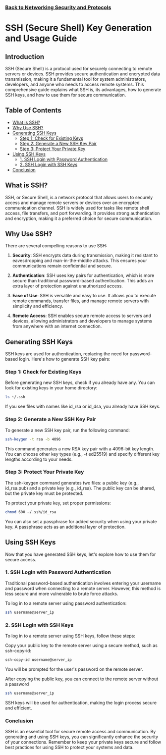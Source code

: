 ### [Back to Networking Security and Protocols](../readme.md)
# SSH (Secure Shell) Key Generation and Usage Guide

## Introduction

SSH (Secure Shell) is a protocol used for securely connecting to remote servers or devices. SSH provides secure authentication and encrypted data transmission, making it a fundamental tool for system administrators, developers, and anyone who needs to access remote systems. This comprehensive guide explains what SSH is, its advantages, how to generate SSH keys, and how to use them for secure communication.

## Table of Contents
- [What is SSH?](#what-is-ssh)
- [Why Use SSH?](#why-use-ssh)
- [Generating SSH Keys](#generating-ssh-keys)
  - [Step 1: Check for Existing Keys](#step-1-check-for-existing-keys)
  - [Step 2: Generate a New SSH Key Pair](#step-2-generate-a-new-ssh-key-pair)
  - [Step 3: Protect Your Private Key](#step-3-protect-your-private-key)
- [Using SSH Keys](#using-ssh-keys)
  - [1. SSH Login with Password Authentication](#1-ssh-login-with-password-authentication)
  - [2. SSH Login with SSH Keys](#2-ssh-login-with-ssh-keys)
- [Conclusion](#conclusion)

## What is SSH?

SSH, or Secure Shell, is a network protocol that allows users to securely access and manage remote servers or devices over an encrypted communication channel. SSH is widely used for tasks like remote shell access, file transfers, and port forwarding. It provides strong authentication and encryption, making it a preferred choice for secure communication.

## Why Use SSH?

There are several compelling reasons to use SSH:

1. **Security**: SSH encrypts data during transmission, making it resistant to eavesdropping and man-in-the-middle attacks. This ensures your communications remain confidential and secure.

2. **Authentication**: SSH uses key pairs for authentication, which is more secure than traditional password-based authentication. This adds an extra layer of protection against unauthorized access.

3. **Ease of Use**: SSH is versatile and easy to use. It allows you to execute remote commands, transfer files, and manage remote servers with simplicity and efficiency.

4. **Remote Access**: SSH enables secure remote access to servers and devices, allowing administrators and developers to manage systems from anywhere with an internet connection.

## Generating SSH Keys

SSH keys are used for authentication, replacing the need for password-based login. Here's how to generate SSH key pairs:

### Step 1: Check for Existing Keys

Before generating new SSH keys, check if you already have any. You can look for existing keys in your home directory:

```bash
ls ~/.ssh
```
If you see files with names like id_rsa or id_dsa, you already have SSH keys.

### Step 2: Generate a New SSH Key Pair

To generate a new SSH key pair, run the following command:

```bash
ssh-keygen -t rsa -b 4096
```
This command generates a new RSA key pair with a 4096-bit key length. You can choose other key types (e.g., -t ed25519) and specify different key lengths according to your needs.

### Step 3: Protect Your Private Key
The ssh-keygen command generates two files: a public key (e.g., id_rsa.pub) and a private key (e.g., id_rsa). The public key can be shared, but the private key must be protected.

To protect your private key, set proper permissions:

```bash
chmod 600 ~/.ssh/id_rsa
```

You can also set a passphrase for added security when using your private key. A passphrase acts as an additional layer of protection.


## Using SSH Keys
Now that you have generated SSH keys, let's explore how to use them for secure access.

### 1. SSH Login with Password Authentication
Traditional password-based authentication involves entering your username and password when connecting to a remote server. However, this method is less secure and more vulnerable to brute force attacks.

To log in to a remote server using password authentication:

```bash
ssh username@server_ip
```
### 2. SSH Login with SSH Keys
To log in to a remote server using SSH keys, follow these steps:

Copy your public key to the remote server using a secure method, such as ssh-copy-id:

```bash
ssh-copy-id username@server_ip
```

You will be prompted for the user's password on the remote server.

After copying the public key, you can connect to the remote server without a password

```bash
ssh username@server_ip
```

SSH keys will be used for authentication, making the login process secure and efficient.


### Conclusion
SSH is an essential tool for secure remote access and communication. By generating and using SSH keys, you can significantly enhance the security of your connections. Remember to keep your private keys secure and follow best practices for using SSH to protect your systems and data.